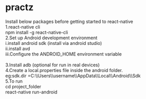 <h1>practz</h2>
Install below packages before getting started to react-native<br/>
1.react-native cli <br/>
npm install -g react-native-cli<br/>
2.Set up Android development environment<br/>
	i.install android sdk (install via android studio)<br/>
	ii.install avd<br/>
	iii.Configure the ANDROID_HOME environment variable<br/>
	<br/>
3.Install adb (optional for run in real devices)<br/>
4.Create a local.properties file inside the android folder.<br/>
eg:sdk.dir =C:\\Users\\username\\AppData\\Local\\Android\\Sdk<br/>
5.To run <br/>
 cd project_folder<br/>
 react-native run-android<br/>